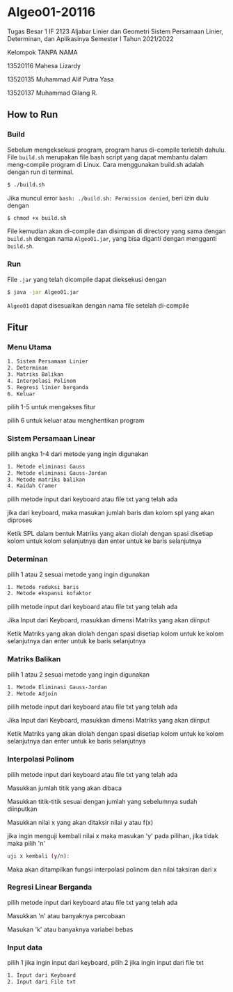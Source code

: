 # Algeo01-20116

Tugas Besar 1 IF 2123 Aljabar Linier dan Geometri Sistem Persamaan Linier, Determinan, dan Aplikasinya Semester I Tahun 2021/2022

Kelompok TANPA NAMA

13520116 Mahesa Lizardy

13520135 Muhammad Alif Putra Yasa

13520137 Muhammad Gilang R.

## How to Run

### Build

Sebelum mengeksekusi program, program harus di-compile terlebih dahulu. File `build.sh` merupakan file bash script yang dapat membantu dalam meng-compile program di Linux. Cara menggunakan build.sh adalah dengan run di terminal.

```bash
$ ./build.sh
```

Jika muncul error `bash: ./build.sh: Permission denied`, beri izin dulu dengan 

```bash
$ chmod +x build.sh
```

File kemudian akan di-compile dan disimpan di directory yang sama dengan `build.sh` dengan nama `Algeo01.jar`, yang bisa diganti dengan mengganti `build.sh`.

### Run

File `.jar` yang telah dicompile dapat dieksekusi dengan

```bash
$ java -jar Algeo01.jar
```

`Algeo01` dapat disesuaikan dengan nama file setelah di-compile


## Fitur

### Menu Utama

```bash
1. Sistem Persamaan Linier
2. Determinan
3. Matriks Balikan        
4. Interpolasi Polinom
5. Regresi linier berganda
6. Keluar
```

pilih 1-5 untuk mengakses fitur

pilih 6 untuk keluar atau menghentikan program

### Sistem Persamaan Linear

pilih angka 1-4 dari metode yang ingin digunakan

```bash
1. Metode eliminasi Gauss
2. Metode eliminasi Gauss-Jordan
3. Metode matriks balikan
4. Kaidah Cramer
```

pilih metode input dari keyboard atau file txt yang telah ada

jika dari keyboard, maka masukan jumlah baris dan kolom spl yang akan diproses

Ketik SPL dalam bentuk Matriks yang akan diolah dengan spasi disetiap kolom untuk kolom selanjutnya dan enter untuk ke baris selanjutnya

### Determinan

pilih 1 atau 2 sesuai metode yang ingin digunakan

```bash
1. Metode reduksi baris
2. Metode ekspansi kofaktor
```
pilih metode input dari keyboard atau file txt yang telah ada

Jika Input dari Keyboard, masukkan dimensi Matriks yang akan diinput

Ketik Matriks yang akan diolah dengan spasi disetiap kolom untuk ke kolom selanjutnya dan enter untuk ke baris selanjutnya

### Matriks Balikan

pilih 1 atau 2 sesuai metode yang ingin digunakan

```bash
1. Metode Eliminasi Gauss-Jordan
2. Metode Adjoin
```

pilih metode input dari keyboard atau file txt yang telah ada

Jika Input dari Keyboard, masukkan dimensi Matriks yang akan diinput

Ketik Matriks yang akan diolah dengan spasi disetiap kolom untuk ke kolom selanjutnya dan enter untuk ke baris selanjutnya

### Interpolasi Polinom

pilih metode input dari keyboard atau file txt yang telah ada

Masukkan jumlah titik yang akan dibaca

Masukkan titik-titik sesuai dengan jumlah yang sebelumnya sudah diinputkan

Masukkan nilai x yang akan ditaksir nilai y atau f(x)

jika ingin menguji kembali nilai x maka masukan 'y' pada pilihan, jika tidak maka pilih 'n'

```bash
uji x kembali (y/n):
```

Maka akan ditampilkan fungsi interpolasi polinom dan nilai taksiran dari x

### Regresi Linear Berganda

pilih metode input dari keyboard atau file txt yang telah ada

Masukkan 'n' atau banyaknya percobaan

Masukan 'k' atau banyaknya variabel bebas


### Input data 

pilih 1 jika ingin input dari keyboard, pilih 2 jika ingin input dari file txt

```bash
1. Input dari Keyboard
2. Input dari File txt
```
